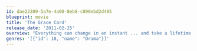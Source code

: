```yaml
---
id: dae22209-5a7e-4a00-8eb8-c890ebd2d405
blueprint: movie
title: 'The Grace Card'
release_date: '2011-02-25'
overview: "Everything can change in an instant ... and take a lifetime to unravel. When Mac McDonald loses his son in an accident, the ensuing 17 years of bitterness and pain erodes his love for his family and leaves him angry with God ... and just about everyone else. Mac's rage stonewalls his career in the police department and makes for a combustible situation when he's partnered with Sam Wright, a rising star on the force who happens to be a part-time pastor and a loving family man. Can they somehow join forces to help one another when it's impossible for either of them to look past their differences-especially the most obvious one? Every day, we have the opportunity to rebuild relationships and heal deep wounds by extending and receiving God's grace. Offer THE GRACE CARD ... and never underestimate the power of God's love."
genres: '[{"id": 18, "name": "Drama"}]'
---
```

